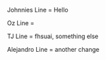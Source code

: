 Johnnies Line = Hello

Oz Line = 

TJ Line = fhsuai, something else

Alejandro Line = another change